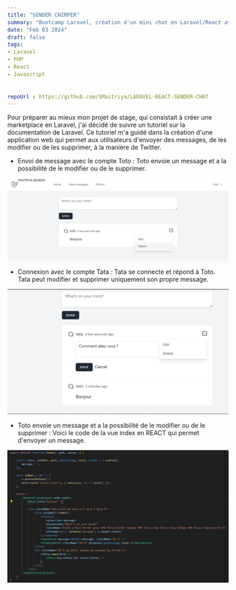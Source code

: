 ```yaml
---
title: "SENDER CHIRPER"
summary: "Bootcamp Laravel, création d'un mini chat en Laravel/React avec Inertia"
date: "Feb 03 2024"
draft: false
tags:
- Laravel
- PHP
- React
- Javascript


repoUrl : https://github.com/SMaitriya/LARAVEL-REACT-SENDER-CHAT
---
```


Pour préparer au mieux mon projet de stage, qui consistait à créer une marketplace en Laravel, j'ai décidé de suivre un tutoriel sur la documentation de Laravel. Ce tutoriel m'a guidé dans la création d'une application web qui permet aux utilisateurs d'envoyer des messages, de les modifier ou de les supprimer, à la manière de Twitter.
<br>

- Envoi de message avec le compte Toto : Toto envoie un message et a la possibilité de le modifier ou de le supprimer.



![toto](https://raw.githubusercontent.com/SMaitriya/Portfolio/main/public/images/chirperprojet/toto.png)










- Connexion avec le compte Tata : Tata se connecte et répond à Toto. Tata peut modifier et supprimer uniquement son propre message.


![tata](https://raw.githubusercontent.com/SMaitriya/Portfolio/main/public/images/chirperprojet/tata.png)











- Toto envoie un message et a la possibilité de le modifier ou de le supprimer : Voici le code de la vue index en REACT qui permet d'envoyer un message.




![code](https://raw.githubusercontent.com/SMaitriya/Portfolio/main/public/images/chirperprojet/code.png)










